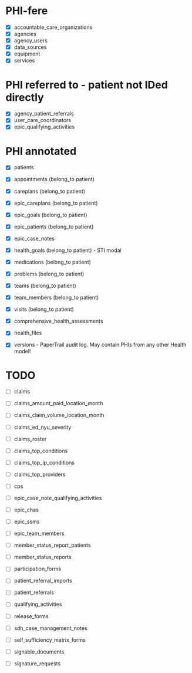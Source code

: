 # PHI-fere
- [x] accountable_care_organizations
- [x] agencies
- [x] agency_users
- [x] data_sources
- [x] equipment
- [x] services

# PHI referred to - patient not IDed directly
- [x] agency_patient_referrals
- [x] user_care_coordinators
- [x] epic_qualifying_activities

# PHI annotated
- [x] patients
- [x] appointments (belong_to patient)
- [x] careplans (belong_to patient)
- [x] epic_careplans (belong_to patient)
- [x] epic_goals (belong_to patient)
- [x] epic_patients (belong_to patient)
- [x] epic_case_notes
- [x] health_goals (belong_to patient) - STI modal
- [x] medications (belong_to patient)
- [x] problems (belong_to patient)
- [x] teams (belong_to patient)
- [x] team_members (belong_to patient)
- [x] visits (belong_to patient)
- [x] comprehensive_health_assessments
- [x] health_files
- [x] versions - PaperTrail audit log. May contain PHIs from any other Health model!


# TODO
- [ ] claims
- [ ] claims_amount_paid_location_month
- [ ] claims_claim_volume_location_month
- [ ] claims_ed_nyu_severity
- [ ] claims_roster
- [ ] claims_top_conditions
- [ ] claims_top_ip_conditions
- [ ] claims_top_providers
- [ ] cps

- [ ] epic_case_note_qualifying_activities
- [ ] epic_chas
- [ ] epic_ssms
- [ ] epic_team_members

- [ ] member_status_report_patients
- [ ] member_status_reports
- [ ] participation_forms
- [ ] patient_referral_imports
- [ ] patient_referrals
- [ ] qualifying_activities
- [ ] release_forms
- [ ] sdh_case_management_notes
- [ ] self_sufficiency_matrix_forms

- [ ] signable_documents
- [ ] signature_requests